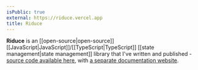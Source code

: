 ```yaml
---
isPublic: true
external: https://riduce.vercel.app
title: Riduce
---
```


**Riduce** is an [[open-source|open-source]] [[JavaScript|JavaScript]]/[[TypeScript|TypeScript]] [[state management|state management]] library that I've written and published - [source code available here](https://github.com/richardcrng/riduce), with [a separate documentation website](https://riduce.vercel.app).